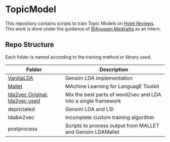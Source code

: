 # TopicModel

This repository contains scripts to train Topic Models on [Hotel Reviews](https://github.com/kavgan/data-science-tutorials/blob/master/word2vec/reviews_data.txt.gz).  
This work is done under the guidance of [@Anupam Mediratta](https://github.com/anupamme) as an Intern.  

## Repo Structure

Each folder is named according to the training method or library used.  

|Folder| Description|
|---|---|
|[VanillaLDA](https://radimrehurek.com/gensim/models/ldamodel.html)| Gensim LDA implementation|
|[Mallet](http://mallet.cs.umass.edu/index.php)| MAchine Learning for LanguagE Toolkit|
|[lda2vec Original](https://github.com/cemoody/lda2vec/), [lda2vec used](https://github.com/Rochan-A/lda2vec)| Mix the best parts of word2vec and LDA into a single framework|
|depriciated| Gensim LDA and LSI|
|lda&w2vec| Incomplete custom training algorithm|
|postprocess| Scripts to process output from MALLET and Gensim LDAMallet|